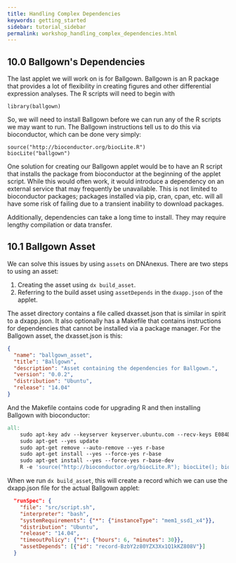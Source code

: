```yaml
---
title: Handling Complex Dependencies
keywords: getting_started
sidebar: tutorial_sidebar
permalink: workshop_handling_complex_dependencies.html
---
```


## 10.0 Ballgown's Dependencies

The last applet we will work on is for Ballgown. Ballgown is an R package that provides a
lot of flexibility in creating figures and other differential expression analyses. The
R scripts will need to begin with

```
library(ballgown)
```

So, we will need to install Ballgown before we can run any of the R scripts we may want to
run. The Ballgown instructions tell us to do this via bioconductor, which can be done
very simply:

```
source("http://bioconductor.org/biocLite.R")
biocLite("ballgown")
```

One solution for creating our Ballgown applet would be to have an R script that installs
the package from bioconductor at the beginning of the applet script. While this would
often work, it would introduce a dependency on an external service that may frequently
be unavailable. This is not limited to bioconductor packages; packages installed via
pip, cran, cpan, etc. will all have some risk of failing due to a transient inability
to download packages.

Additionally, dependencies can take a long time to install. They may require lengthy
compilation or data transfer.

## 10.1 Ballgown Asset

We can solve this issues by using `assets` on DNAnexus. There are two steps to
using an asset:

1. Creating the asset using `dx build_asset`.
2. Referring to the build asset using `assetDepends` in the `dxapp.json` of the 
applet.

The asset directory contains a file called dxasset.json that is similar in spirit
to a dxapp.json. It also optionally has a Makefile that contains instructions for
dependencies that cannot be installed via a package manager. For the Ballgown asset,
the dxasset.json is this:

```json
{
  "name": "ballgown_asset",
  "title": "Ballgown",
  "description": "Asset containing the dependencies for Ballgown.",
  "version": "0.0.2",
  "distribution": "Ubuntu",
  "release": "14.04"
}
```

And the Makefile contains code for upgrading R and then installing Ballgown
with bioconductor:

```makefile
all:
	sudo apt-key adv --keyserver keyserver.ubuntu.com --recv-keys E084DAB9
	sudo apt-get --yes update
	sudo apt-get remove --auto-remove --yes r-base
	sudo apt-get install --yes --force-yes r-base
	sudo apt-get install --yes --force-yes r-base-dev
	R -e 'source("http://bioconductor.org/biocLite.R"); biocLite(); biocLite("ballgown")'
```

When we run `dx build_asset`, this will create a record which we can use the dxapp.json
file for the actual Ballgown applet:

```json
  "runSpec": {
    "file": "src/script.sh",
    "interpreter": "bash",
    "systemRequirements": {"*": {"instanceType": "mem1_ssd1_x4"}},
    "distribution": "Ubuntu",
    "release": "14.04",
    "timeoutPolicy": {"*": {"hours": 6, "minutes": 30}},
    "assetDepends": [{"id": "record-BzbY2z80YZX3Xx1Q1kKZ808V"}]
  }
```
